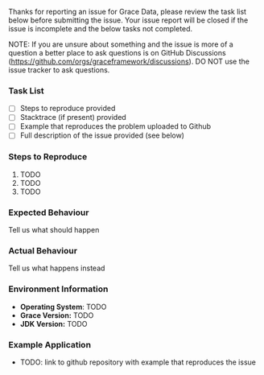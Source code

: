 Thanks for reporting an issue for Grace Data, please review the task list below before submitting the 
issue. Your issue report will be closed if the issue is incomplete and the below tasks not completed.

NOTE: If you are unsure about something and the issue is more of a question a better place to ask questions is on GitHub Discussions (https://github.com/orgs/graceframework/discussions). 
DO NOT use the issue tracker to ask questions.

### Task List

- [ ] Steps to reproduce provided
- [ ] Stacktrace (if present) provided
- [ ] Example that reproduces the problem uploaded to Github
- [ ] Full description of the issue provided (see below)

### Steps to Reproduce

1. TODO
2. TODO
3. TODO

### Expected Behaviour

Tell us what should happen

### Actual Behaviour

Tell us what happens instead

### Environment Information

- **Operating System**: TODO
- **Grace Version:** TODO
- **JDK Version:** TODO

### Example Application

- TODO: link to github repository with example that reproduces the issue